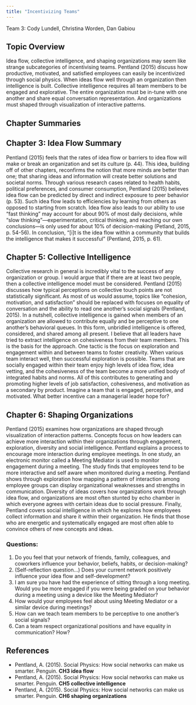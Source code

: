 ```yaml
---
title: "Incentivizing Teams"
---
```


Team 3: Cody Lundell, Christina Worden, Dan Gabiou

## Topic Overview

Idea flow, collective intelligence, and shaping organizations may seem like strange subcategories of incentivising teams.  Pentland (2015) discuss how productive, motivated, and satisfied employees can easily be incentivized through social physics.  When ideas flow well through an organization then intelligence is built.  Collective intelligence requires all team members to be engaged and explorative.  The entire organization must be in-tune with one another and share equal conversation representation.  And organizations must shaped through visualization of interactive patterns.  

## Chapter Summaries

## Chapter 3: Idea Flow Summary

Pentland (2015) feels that the rates of idea flow or barriers to idea flow will make or break an organization and set its culture (p. 44). This idea, building off of other chapters, reconfirms the notion that more minds are better than one; that sharing ideas and information will create better solutions and societal norms. Through various research cases related to health habits, political preferences, and consumer consumption, Pentland (2015) believes idea flow can be predicted by direct and indirect exposure to peer behavior (p. 53). Such idea flow leads to efficiencies by learning from others as opposed to starting from scratch. Idea flow also leads to our ability to use “fast thinking” may account for about 90% of most daily decisions, while “slow thinking”—experimentation, critical thinking, and reaching our own conclusions—is only used for about 10% of decision-making (Petland, 2015, p. 54-56). In conclusion, “[i]t is the idea flow within a community that builds the intelligence that makes it successful” (Pentland, 2015, p. 61).

## Chapter 5: Collective Intelligence

Collective research in general is incredibly vital to the success of any organization or group.  I would argue that if there are at least two people, then a collective intelligence model must be considered.  Pentland (2015) discusses how typical perceptions on collective touch points are not statistically significant.  As most of us would assume, topics like “cohesion, motivation, and satisfaction” should be replaced with focuses on equality of conversation and the ability to read one another’s social signals (Pentland, 2015).  In a nutshell, collective intelligence is gained when members of an organization are allowed to contribute equally and be perceptive to one another’s behavioral queues.  In this form, unbridled intelligence is offered, considered, and shared among all present.  I believe that all leaders have tried to extract intelligence on cohesiveness from their team members.  This is the basis for the approach.  One tactic is the focus on exploration and engagement within and between teams to foster creativity.  When various team interact well, then successful exploration is possible.  Teams that are socially engaged within their team enjoy high levels of idea flow, idea vetting, and the cohesiveness of the team become a more unified body of integrated habits and norms.  All of this contributes to generating and promoting higher levels of job satisfaction, cohesiveness, and motivation as a secondary by product.  Imagine a team that is engaged, perceptive, and motivated.  What better incentive can a managerial leader hope for?


## Chapter 6: Shaping Organizations

Pentland (2015) examines how organizations are shaped through visualization of interaction patterns. Concepts focus on how
leaders can achieve more interaction within their organizations through engagement, exploration, diversity and social
intelligence. Pentland explains a process to encourage more interaction during employee meetings. In one study, an electronic
monitor called a Meeting Mediator is used to monitor engagement during a meeting. The study finds that employees tend to be
more interactive and self aware when monitored during a meeting. Pentland shows through exploration how mapping a pattern of
interaction among employee groups can display organizational weaknesses and strengths in communication.  Diversity of ideas
covers how organizations work through idea flow, and organizations are most often stunted by echo chamber in which everyone
agrees with certain ideas due to social pressure. Finally, Pentland covers social intelligence in which he explores how
employees collect information and share it within their organization. He finds that those who are energetic and systematically
engaged are most often able to convince others of new concepts and ideas. 

### Questions: 
1. Do you feel that your network of friends, family, colleagues, and coworkers influence your behavior, beliefs, habits, or
decision-making? 
2. (Self-reflection question...) Does your current network positively influence your idea flow and self-development?
3. I am sure you have had the experience of sitting through a long meeting. Would you be more engaged if you were being graded
on your behavior during a meeting using a device like the Meeting Mediator? 
4. How would your employees feel about using Meeting Mediator or a similar device during meetings? 
5. How can we teach team members to be perceptive to one another’s social signals?
6. Can a team respect organizational positions and have equality in communication? How?

## References

*	Pentland, A. (2015). Social Physics: How social networks can make us smarter. Penguin. **CH3 idea flow**  
*	Pentland, A. (2015). Social Physics: How social networks can make us smarter. Penguin. **CH5 collective intelligence**  
*	Pentland, A. (2015). Social Physics: How social networks can make us smarter. Penguin. **CH6 shaping organizations**  
